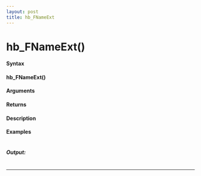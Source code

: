 ```yaml
---
layout: post
title: hb_FNameExt
---
```


# hb_FNameExt()


#### Syntax

#### hb_FNameExt()

#### Arguments

#### Returns

#### Description

#### Examples

```

```

##### Output:

```

```

---